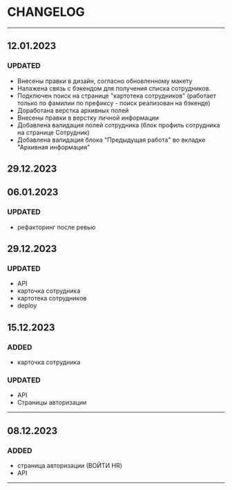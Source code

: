 # CHANGELOG

---

## 12.01.2023

### UPDATED

- Внесены правки в дизайн, согласно обновленному макету
- Налажена связь с бэкендом для получения списка сотрудников.
- Подключен поиск на странице "картотека сотрудников" (работает только по фамилии по префиксу - поиск реализован на бэкенде)
- Доработана верстка архивных полей
- Внесены правки в верстку личной информации
- Добавлена валидация полей сотрудника (блок профиль сотрудника на странице Сотрудник)
- Добавлена валидация блока "Предыдущая работа" во вкладке "Архивная информация"

## 29.12.2023

## 06.01.2023

### UPDATED

- рефакторинг после ревью

## 29.12.2023

### UPDATED

- API
- карточка сотрудника
- картотека сотрудников
- deploy

## 15.12.2023

### ADDED

- карточка сотрудника

### UPDATED

- API
- Страницы авторизации

---

## 08.12.2023

### ADDED

- страница авторизации (ВОЙТИ HR)
- API

---
